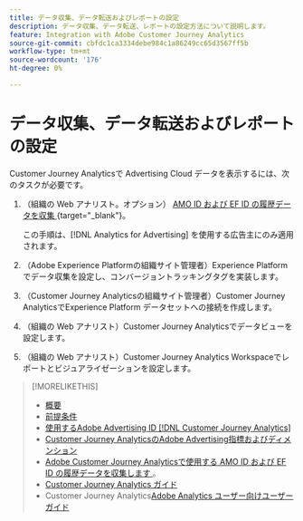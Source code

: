 ```yaml
---
title: データ収集、データ転送およびレポートの設定
description: データ収集、データ転送、レポートの設定方法について説明します。
feature: Integration with Adobe Customer Journey Analytics
source-git-commit: cbfdc1ca3334debe984c1a86249cc65d3567ff5b
workflow-type: tm+mt
source-wordcount: '176'
ht-degree: 0%

---
```


# データ収集、データ転送およびレポートの設定

Customer Journey Analyticsで Advertising Cloud データを表示するには、次のタスクが必要です。

<!--
The following procedures explain the steps required to view Advertising Cloud data in Customer Journey Analytics. The procedures include the tasks and settings required for the integration but do not explain all features available for the workflows; see the linked resources for full information.
-->

1. （組織の Web アナリスト。オプション） [AMO ID および EF ID の履歴データを収集 ](/help/integrations/analytics/rvars-to-evars.md){target="_blank"}。

   この手順は、[!DNL Analytics for Advertising] を使用する広告主にのみ適用されます。

1. （Adobe Experience Platformの組織サイト管理者）Experience Platformでデータ収集を設定し、コンバージョントラッキングタグを実装します。

1. （Customer Journey Analyticsの組織サイト管理者）Customer Journey AnalyticsでExperience Platform データセットへの接続を作成します。

1. （組織の Web アナリスト）Customer Journey Analyticsでデータビューを設定します。

1. （組織の Web アナリスト）Customer Journey Analytics Workspaceでレポートとビジュアライゼーションを設定します。

>[!MORELIKETHIS]
>
>* [ 概要 ](overview.md)
>* [ 前提条件 ](prerequisites.md)
>* [ 使用するAdobe Advertising ID [!DNL Customer Journey Analytics]](ids.md)
>* [Customer Journey AnalyticsのAdobe Advertising指標およびディメンション ](advertising-data-in-cja.md)
>* [Adobe Customer Journey Analyticsで使用する AMO ID および EF ID の履歴データを収集します ](/help/integrations/analytics/rvars-to-evars.md)。
>* [Customer Journey Analytics ガイド ](https://experienceleague.adobe.com/ja/docs/analytics-platform/using/cja-landing)
>* Customer Journey Analytics[Adobe Analytics ユーザー向けユーザーガイド ](https://experienceleague.adobe.com/ja/docs/analytics-platform/using/compare-aa-cja/aa-to-cja-user)
